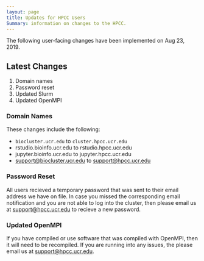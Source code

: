 ```yaml
---
layout: page
title: Updates for HPCC Users
Summary: information on changes to the HPCC.
---
```


The following user-facing changes have been implemented on Aug 23, 2019. 

## Latest Changes
1. Domain names
2. Password reset
3. Updated Slurm
4. Updated OpenMPI

### Domain Names
These changes include the following:
+ `biocluster.ucr.edu` to `cluster.hpcc.ucr.edu`
+ rstudio.bioinfo.ucr.edu to rstudio.hpcc.ucr.edu
+ jupyter.bioinfo.ucr.edu to jupyter.hpcc.ucr.edu
+ support@biocluster.ucr.edu to support@hpcc.ucr.edu

### Password Reset
All users recieved a temporary password that was sent to their email address we have on file.
In case you missed the corresponding email notification and you are not able to log into the cluster, then please email us at support@hpcc.ucr.edu 
to recieve a new password.

### Updated OpenMPI
If you have compiled or use software that was compiled with OpenMPI, then it will need to be recompiled.
If you are running into any issues, the please email us at support@hpcc.ucr.edu.

